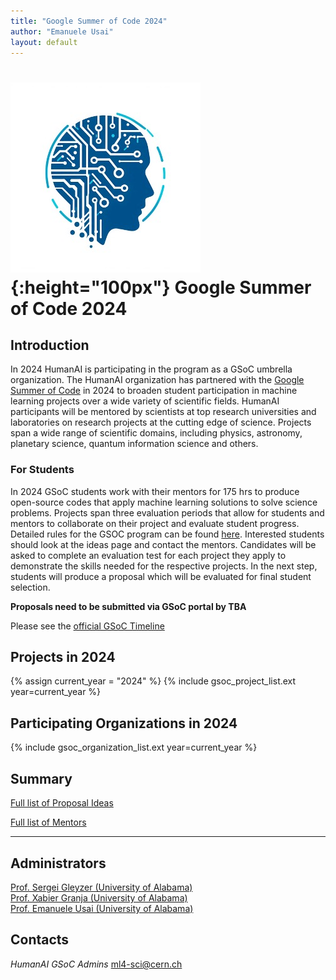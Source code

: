 ```yaml
---
title: "Google Summer of Code 2024"
author: "Emanuele Usai"
layout: default
---
```


# ![](/images/CERN-HSF-GSoC-logo.png){:height="100px"} Google Summer of Code 2024

## Introduction

In 2024 HumanAI is participating in the program as a GSoC umbrella organization.
The HumanAI organization has partnered with the [Google Summer of Code](https://summerofcode.withgoogle.com) in 2024 to broaden student participation in machine learning projects over a wide variety of scientific fields.
HumanAI participants will be mentored by scientists at top research universities and laboratories on research projects at the cutting edge of science.
Projects span a wide range of scientific domains, including physics, astronomy, planetary science, quantum information science and others.



### For Students


In 2024 GSoC students work with their mentors for 175 hrs to produce open-source codes that apply machine learning solutions to solve science problems. Projects span three evaluation periods that allow for students and mentors to collaborate on their project and evaluate student progress. Detailed rules for the GSOC program can be found [here](https://summerofcode.withgoogle.com/rules/).
Interested students should look at the ideas page and contact the mentors. Candidates will be asked to complete an evaluation test for each project they apply to demonstrate the skills needed for the respective projects.
In the next step, students will produce a proposal which will be evaluated for final student selection.  

**Proposals need to be submitted via GSoC portal by TBA**


Please see the [official GSoC Timeline](https://summerofcode.withgoogle.com/how-it-works/)



## Projects in 2024

{% assign current_year = "2024" %}
{% include gsoc_project_list.ext year=current_year %}

## Participating Organizations in 2024

{% include gsoc_organization_list.ext year=current_year %}

## Summary

[Full list of Proposal Ideas](/gsoc/2024/summary.html)

[Full list of Mentors](/gsoc/2024/mentors.html)

---

## Administrators

<a href="http://sergeigleyzer.com/" target="_blank">Prof. Sergei Gleyzer (University of Alabama)</a> <br>
<a href="https://xgranja.people.ua.edu/" target="_blank">Prof. Xabier Granja (University of Alabama)</a> <br>
<a href="https://emanueleusai.com" target="_blank">Prof. Emanuele Usai (University of Alabama)</a> <br>

## Contacts

*HumanAI GSoC Admins* [ml4-sci@cern.ch](mailto:ml4-sci@cern.ch)


